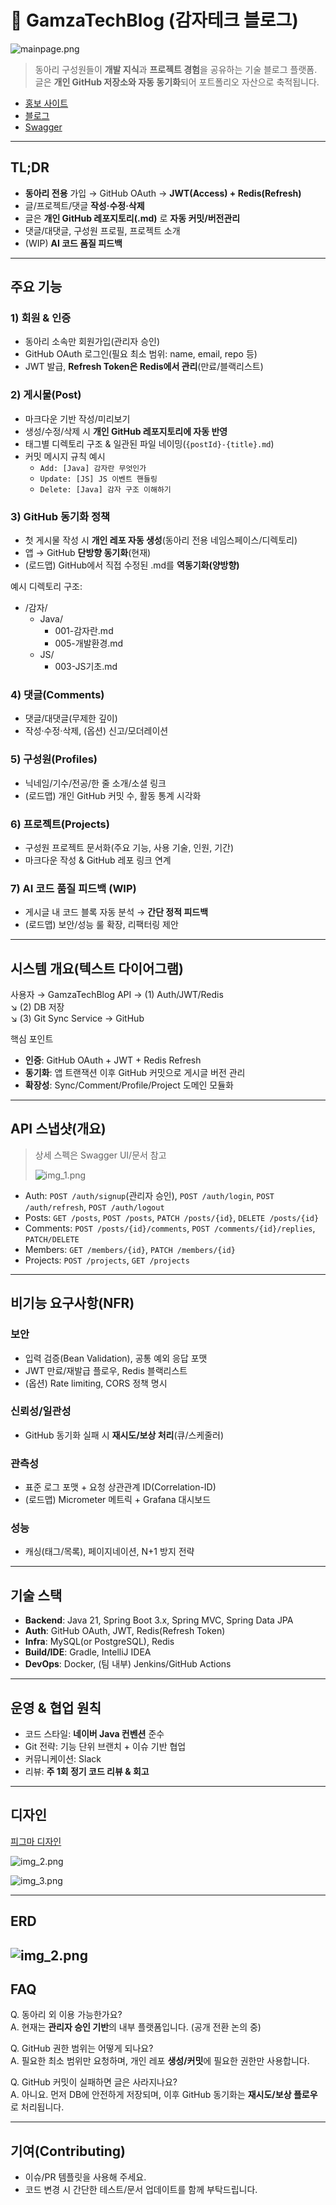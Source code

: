 # 🥔 GamzaTechBlog (감자테크 블로그)

![mainpage.png](images/mainpage.png)

> 동아리 구성원들이 **개발 지식**과 **프로젝트 경험**을 공유하는 기술 블로그 플랫폼.  
> 글은 **개인 GitHub 저장소와 자동 동기화**되어 포트폴리오 자산으로 축적됩니다.

- [홍보 사이트](https://www.gamzatech.site/)
- [블로그](https://app.gamzatech.site/)
- [Swagger](https://gamzatech.site/swagger-ui/index.html)

---

## TL;DR

- **동아리 전용** 가입 → GitHub OAuth → **JWT(Access) + Redis(Refresh)**
- 글/프로젝트/댓글 **작성·수정·삭제**
- 글은 **개인 GitHub 레포지토리(.md)** 로 **자동 커밋/버전관리**
- 댓글/대댓글, 구성원 프로필, 프로젝트 소개
- (WIP) **AI 코드 품질 피드백**

---

## 주요 기능

### 1) 회원 & 인증

- 동아리 소속만 회원가입(관리자 승인)
- GitHub OAuth 로그인(필요 최소 범위: name, email, repo 등)
- JWT 발급, **Refresh Token은 Redis에서 관리**(만료/블랙리스트)

### 2) 게시물(Post)

- 마크다운 기반 작성/미리보기
- 생성/수정/삭제 시 **개인 GitHub 레포지토리에 자동 반영**
- 태그별 디렉토리 구조 & 일관된 파일 네이밍(`{postId}-{title}.md`)
- 커밋 메시지 규칙 예시
    - `Add: [Java] 감자란 무엇인가`
    - `Update: [JS] JS 이벤트 핸들링`
    - `Delete: [Java] 감자 구조 이해하기`

### 3) GitHub 동기화 정책

- 첫 게시물 작성 시 **개인 레포 자동 생성**(동아리 전용 네임스페이스/디렉토리)
- 앱 → GitHub **단방향 동기화**(현재)
- (로드맵) GitHub에서 직접 수정된 .md를 **역동기화(양방향)**

예시 디렉토리 구조:

- /감자/
    - Java/
        - 001-감자란.md
        - 005-개발환경.md
    - JS/
        - 003-JS기초.md

### 4) 댓글(Comments)

- 댓글/대댓글(무제한 깊이)
- 작성·수정·삭제, (옵션) 신고/모더레이션

### 5) 구성원(Profiles)

- 닉네임/기수/전공/한 줄 소개/소셜 링크
- (로드맵) 개인 GitHub 커밋 수, 활동 통계 시각화

### 6) 프로젝트(Projects)

- 구성원 프로젝트 문서화(주요 기능, 사용 기술, 인원, 기간)
- 마크다운 작성 & GitHub 레포 링크 연계

### 7) AI 코드 품질 피드백 (WIP)

- 게시글 내 코드 블록 자동 분석 → **간단 정적 피드백**
- (로드맵) 보안/성능 룰 확장, 리팩터링 제안

---

## 시스템 개요(텍스트 다이어그램)

사용자 → GamzaTechBlog API → (1) Auth/JWT/Redis  
↘ (2) DB 저장  
↘ (3) Git Sync Service → GitHub

핵심 포인트

- **인증**: GitHub OAuth + JWT + Redis Refresh
- **동기화**: 앱 트랜잭션 이후 GitHub 커밋으로 게시글 버전 관리
- **확장성**: Sync/Comment/Profile/Project 도메인 모듈화

---

## API 스냅샷(개요)

> 상세 스펙은 Swagger UI/문서 참고
>
> ![img_1.png](images/img_1.png)

- Auth: `POST /auth/signup`(관리자 승인), `POST /auth/login`, `POST /auth/refresh`, `POST /auth/logout`
- Posts: `GET /posts`, `POST /posts`, `PATCH /posts/{id}`, `DELETE /posts/{id}`
- Comments: `POST /posts/{id}/comments`, `POST /comments/{id}/replies`, `PATCH/DELETE`
- Members: `GET /members/{id}`, `PATCH /members/{id}`
- Projects: `POST /projects`, `GET /projects`

---

## 비기능 요구사항(NFR)

### 보안

- 입력 검증(Bean Validation), 공통 예외 응답 포맷
- JWT 만료/재발급 플로우, Redis 블랙리스트
- (옵션) Rate limiting, CORS 정책 명시

### 신뢰성/일관성

- GitHub 동기화 실패 시 **재시도/보상 처리**(큐/스케줄러)

### 관측성

- 표준 로그 포맷 + 요청 상관관계 ID(Correlation-ID)
- (로드맵) Micrometer 메트릭 + Grafana 대시보드

### 성능

- 캐싱(태그/목록), 페이지네이션, N+1 방지 전략

---

## 기술 스택

- **Backend**: Java 21, Spring Boot 3.x, Spring MVC, Spring Data JPA
- **Auth**: GitHub OAuth, JWT, Redis(Refresh Token)
- **Infra**: MySQL(or PostgreSQL), Redis
- **Build/IDE**: Gradle, IntelliJ IDEA
- **DevOps**: Docker, (팀 내부) Jenkins/GitHub Actions

---

## 운영 & 협업 원칙

- 코드 스타일: **네이버 Java 컨벤션** 준수
- Git 전략: 기능 단위 브랜치 + 이슈 기반 협업
- 커뮤니케이션: Slack
- 리뷰: **주 1회 정기 코드 리뷰 & 회고**

---

## 디자인

[피그마 디자인](https://www.figma.com/design/of5OcgQXWW3gnDLtVNz3Yk/Untitled?node-id=0-1&p=f&t=Q0LQnmoAtvx4tU5i-0)

![img_2.png](images/img_2.png)

![img_3.png](images/img_3.png)

---

## ERD

![img_2.png](images/erd.png)
---

## FAQ

Q. 동아리 외 이용 가능한가요?  
A. 현재는 **관리자 승인 기반**의 내부 플랫폼입니다. (공개 전환 논의 중)

Q. GitHub 권한 범위는 어떻게 되나요?  
A. 필요한 최소 범위만 요청하며, 개인 레포 **생성/커밋**에 필요한 권한만 사용합니다.

Q. GitHub 커밋이 실패하면 글은 사라지나요?  
A. 아니요. 먼저 DB에 안전하게 저장되며, 이후 GitHub 동기화는 **재시도/보상 플로우**로 처리됩니다.

---

## 기여(Contributing)

- 이슈/PR 템플릿을 사용해 주세요.
- 코드 변경 시 간단한 테스트/문서 업데이트를 함께 부탁드립니다.


